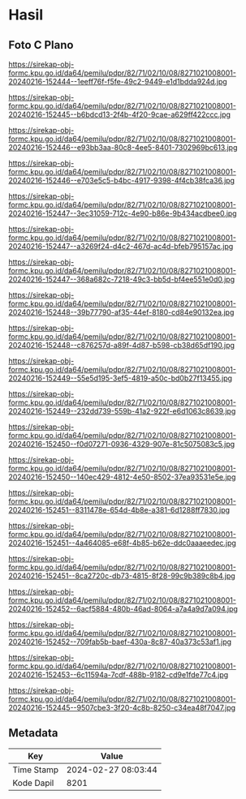 # Hasil

## Foto C Plano

https://sirekap-obj-formc.kpu.go.id/da64/pemilu/pdpr/82/71/02/10/08/8271021008001-20240216-152444--1eeff76f-f5fe-49c2-9449-e1d1bdda924d.jpg

https://sirekap-obj-formc.kpu.go.id/da64/pemilu/pdpr/82/71/02/10/08/8271021008001-20240216-152445--b6bdcd13-2f4b-4f20-9cae-a629ff422ccc.jpg

https://sirekap-obj-formc.kpu.go.id/da64/pemilu/pdpr/82/71/02/10/08/8271021008001-20240216-152446--e93bb3aa-80c8-4ee5-8401-7302969bc613.jpg

https://sirekap-obj-formc.kpu.go.id/da64/pemilu/pdpr/82/71/02/10/08/8271021008001-20240216-152446--e703e5c5-b4bc-4917-9398-4f4cb38fca36.jpg

https://sirekap-obj-formc.kpu.go.id/da64/pemilu/pdpr/82/71/02/10/08/8271021008001-20240216-152447--3ec31059-712c-4e90-b86e-9b434acdbee0.jpg

https://sirekap-obj-formc.kpu.go.id/da64/pemilu/pdpr/82/71/02/10/08/8271021008001-20240216-152447--a3269f24-d4c2-467d-ac4d-bfeb795157ac.jpg

https://sirekap-obj-formc.kpu.go.id/da64/pemilu/pdpr/82/71/02/10/08/8271021008001-20240216-152447--368a682c-7218-49c3-bb5d-bf4ee551e0d0.jpg

https://sirekap-obj-formc.kpu.go.id/da64/pemilu/pdpr/82/71/02/10/08/8271021008001-20240216-152448--39b77790-af35-44ef-8180-cd84e90132ea.jpg

https://sirekap-obj-formc.kpu.go.id/da64/pemilu/pdpr/82/71/02/10/08/8271021008001-20240216-152448--c876257d-a89f-4d87-b598-cb38d65df190.jpg

https://sirekap-obj-formc.kpu.go.id/da64/pemilu/pdpr/82/71/02/10/08/8271021008001-20240216-152449--55e5d195-3ef5-4819-a50c-bd0b27f13455.jpg

https://sirekap-obj-formc.kpu.go.id/da64/pemilu/pdpr/82/71/02/10/08/8271021008001-20240216-152449--232dd739-559b-41a2-922f-e6d1063c8639.jpg

https://sirekap-obj-formc.kpu.go.id/da64/pemilu/pdpr/82/71/02/10/08/8271021008001-20240216-152450--f0d07271-0936-4329-907e-81c5075083c5.jpg

https://sirekap-obj-formc.kpu.go.id/da64/pemilu/pdpr/82/71/02/10/08/8271021008001-20240216-152450--140ec429-4812-4e50-8502-37ea93531e5e.jpg

https://sirekap-obj-formc.kpu.go.id/da64/pemilu/pdpr/82/71/02/10/08/8271021008001-20240216-152451--8311478e-654d-4b8e-a381-6d1288ff7830.jpg

https://sirekap-obj-formc.kpu.go.id/da64/pemilu/pdpr/82/71/02/10/08/8271021008001-20240216-152451--4a464085-e68f-4b85-b62e-ddc0aaaeedec.jpg

https://sirekap-obj-formc.kpu.go.id/da64/pemilu/pdpr/82/71/02/10/08/8271021008001-20240216-152451--8ca2720c-db73-4815-8f28-99c9b389c8b4.jpg

https://sirekap-obj-formc.kpu.go.id/da64/pemilu/pdpr/82/71/02/10/08/8271021008001-20240216-152452--6acf5884-480b-46ad-8064-a7a4a9d7a094.jpg

https://sirekap-obj-formc.kpu.go.id/da64/pemilu/pdpr/82/71/02/10/08/8271021008001-20240216-152452--709fab5b-baef-430a-8c87-40a373c53af1.jpg

https://sirekap-obj-formc.kpu.go.id/da64/pemilu/pdpr/82/71/02/10/08/8271021008001-20240216-152453--6c11594a-7cdf-488b-9182-cd9e1fde77c4.jpg

https://sirekap-obj-formc.kpu.go.id/da64/pemilu/pdpr/82/71/02/10/08/8271021008001-20240216-152445--9507cbe3-3f20-4c8b-8250-c34ea48f7047.jpg


## Metadata

| Key        | Value               |
| ---------- | ------------------- |
| Time Stamp | 2024-02-27 08:03:44 |
| Kode Dapil | 8201                |



